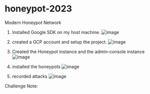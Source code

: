# honeypot-2023
Modern Honeypot Network 

1. Installed Google SDK on my host machine. 
![image](https://user-images.githubusercontent.com/55906428/234359808-85161299-d36e-4f16-bda3-1753747ce424.png)

2. created a GCP account and setup the project.
![image](https://user-images.githubusercontent.com/55906428/234360410-81b78fc1-3d11-4f82-8497-a2fc9e158a29.png)

3. Created the Honeypot instance and the admin-console instance
![image](https://user-images.githubusercontent.com/55906428/234360146-00d48310-682a-4bd0-8bfd-b5b49a4ddb7d.png)

4. installed the honeypots
![image](https://user-images.githubusercontent.com/55906428/234360942-3e9b383f-fbdb-463c-9752-0d61614af7ab.png)

5. recorded attacks 
![image](https://user-images.githubusercontent.com/55906428/234361223-15d62293-84e6-4875-bdbb-d07fe4f27852.png)

Challenge Note: 
